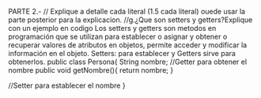 PARTE 2.-
// Explique a detalle cada literal (1.5 cada literal) ouede usar la parte posterior para la explicacion.
//g.¿Que son setters y getters?Explique con un ejemplo en codigo
Los setters y getters son metodos en programación que se utilizan para establecer o asignar y obtener o recuperar valores de atributos en objetos, permite acceder y modificar la información en el objeto.
Setters: para establecer y Getters sirve para obtenerlos.
public class Persona{
String nombre;
//Getter para obtener el nombre
public void getNombre(){
   return nombre;
}

//Setter para establecer el nombre
}

